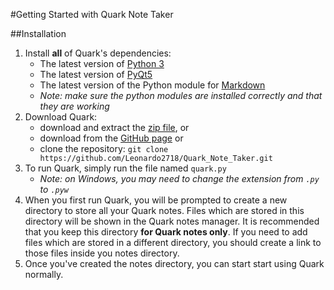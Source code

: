 #Getting Started with Quark Note Taker

##Installation
1. Install **all** of Quark's dependencies:
    - The latest version of [Python 3](https://www.python.org/downloads/)
    - The latest version of [PyQt5](http://www.riverbankcomputing.com/software/pyqt/download5)
    - The latest version of the Python module for [Markdown](https://pypi.python.org/pypi/Markdown)
    - *Note: make sure the python modules are installed correctly and that they are working*
2. Download Quark:
    - download and extract the [zip file](https://github.com/Leonardo2718/Quark_Note_Taker/archive/master.zip), or
    - download from the [GitHub page](https://github.com/Leonardo2718/Quark_Note_Taker) or
    - clone the repository: `git clone https://github.com/Leonardo2718/Quark_Note_Taker.git`
3. To run Quark, simply run the file named `quark.py`
    - *Note: on Windows, you may need to change the extension from `.py` to `.pyw`*
4. When you first run Quark, you will be prompted to create a new directory to store all your
Quark notes.  Files which are stored in this directory will be shown in the Quark notes
manager.  It is recommended that you keep this directory **for Quark notes only**.  If you
need to add files which are stored in a different directory, you should create a link to
those files inside you notes directory.
5. Once you've created the notes directory, you can start start using Quark normally.

